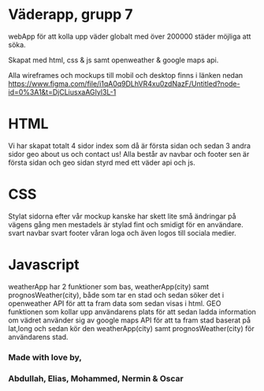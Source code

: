 # Väderapp, grupp 7
webApp för att kolla upp väder globalt med över 200000 städer möjliga att söka.

Skapat med html, css & js samt openweather & google maps api.

Alla wireframes och mockups till mobil och desktop finns i länken nedan  
https://www.figma.com/file/i1qA0q9DLhVR4xu0zdNazF/Untitled?node-id=0%3A1&t=DjCLiusxaAGIyl3L-1

# HTML
Vi har skapat totalt 4 sidor index som då är första sidan och sedan 3 andra sidor geo about us och contact us! Alla består av navbar och footer
sen är första sidan och geo sidan styrd med ett väder api och js.

# CSS
Stylat sidorna efter vår mockup kanske har skett lite små ändringar på vägens gång men mestadels är stylad fint och smidigt för en användare.
svart navbar svart footer våran loga och även logos till sociala medier. 

# Javascript
weatherApp har 2 funktioner som bas, weatherApp(city) samt prognosWeather(city), både som tar en stad och sedan söker det i openweather API för att ta fram data som sedan visas i html. GEO funktionen som kollar upp användarens plats för att sedan ladda information om vädret använder sig av google maps API för att ta fram stad baserat på lat,long och sedan kör den weatherApp(city) samt prognosWeather(city) för användarens stad.

### Made with love by,
### Abdullah, Elias, Mohammed, Nermin & Oscar

